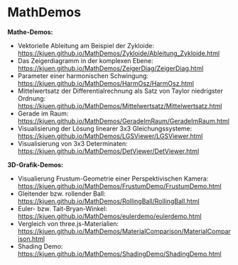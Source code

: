 MathDemos
=========

 **Mathe-Demos:**

* Vektorielle Ableitung am Beispiel der Zykloide:
  <https://kjuen.github.io/MathDemos/Zykloide/Ableitung_Zykloide.html>
* Das Zeigerdiagramm in der komplexen Ebene:
  <https://kjuen.github.io/MathDemos/ZeigerDiag/ZeigerDiag.html>
* Parameter einer harmonischen Schwingung:
  <https://kjuen.github.io/MathDemos/HarmOsz/HarmOsz.html>
* Mittelwertsatz der Differentialrechnung als Satz von Taylor
  niedrigster Ordnung:
  <https://kjuen.github.io/MathDemos/Mittelwertsatz/Mittelwertsatz.html>
* Gerade im Raum:
  <https://kjuen.github.io/MathDemos/GeradeImRaum/GeradeImRaum.html>
* Visualisierung der Lösung linearer 3x3 Gleichungssysteme:
  <https://kjuen.github.io/MathDemos/LGSViewer/LGSViewer.html>
* Visualisierung von 3x3 Determinaten:
  <https://kjuen.github.io/MathDemos/DetViewer/DetViewer.html>

**3D-Grafik-Demos:**

* Visualierung Frustum-Geometrie einer Perspektivischen Kamera:
  <https://kjuen.github.io/MathDemos/FrustumDemo/FrustumDemo.html>
* Gleitender bzw. rollender Ball:
  <https://kjuen.github.io/MathDemos/RollingBall/RollingBall.html>
* Euler- bzw. Tait-Bryan-Winkel:
  <https://kjuen.github.io/MathDemos/eulerdemo/eulerdemo.html>
* Vergleich von three.js-Materialien:
  <https://kjuen.github.io/MathDemos/MaterialComparison/MaterialComparison.html>
* Shading Demo:
  <https://kjuen.github.io/MathDemos/ShadingDemo/ShadingDemo.html>
